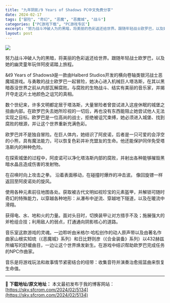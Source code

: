 ```yaml
---
title: "九年阴影/9 Years of Shadows PC中文免费分享"
date: 2024-02-17
tags: ["冒险", "奇幻", "恶魔", "恶魔城", "战斗"]
categories: ["PC游戏下载", "PC游戏专区"]
excerpt: "努力战斗冲破人为的黑暗，将美丽的色彩返还给世界。跟随年轻战士欧罗巴，以及她的幽灵童年玩伴阿皮诺踏上旅程。 &amp;《9 Years of Shadows》是一款由Halberd Studios开发的横向卷轴类银河战士恶魔城游戏。与勇敢的战士欧罗巴一起冒险，她决心进入机械巨人塔洛斯，在其以黑暗吞没世&hellip;"
layout: post
---
```


<img class="game_header_image_full aligncenter" src="https://cdn.akamai.steamstatic.com/steam/apps/1402120/header.jpg?t=1706296021" />

努力战斗冲破人为的黑暗，将美丽的色彩返还给世界。跟随年轻战士欧罗巴，以及她的幽灵童年玩伴阿皮诺踏上旅程。

&amp;《9 Years of Shadows》是一款由Halberd Studios开发的横向卷轴类银河战士恶魔城游戏。与勇敢的战士欧罗巴一起冒险，她决心进入机械巨人塔洛斯，在其以黑暗吞没世界之前从内部瓦解腐败。与腐败的生物战斗、结实有美丽的音乐家，并揭开夺走这片土地颜色之诅咒的真相。

数个世纪来，许多文明都定居于塔洛斯，大量冒险者曾尝试进入这座休眠的城堡之扭曲内部。在欧罗巴失去她所珍视的一切后，再也没有东西能阻止她尝试他人无法实现之目标。欧罗巴是一位高尚的战士，拒绝被诅咒束缚，她必须进入城堡、找到腐败的根源，并让这个世界重新充满色彩。

欧罗巴并不是独自冒险。在巨人体内，她结识了阿皮诺，后者是一只可爱的会浮空的小熊，具有魔法能力，可以恢复色彩并补充盟友的生命。他还能保护同伴免受塔洛斯内的种种危险。

在探索城堡的过程中，阿皮诺可以净化塔洛斯内部的腐败，并射出各种能够摧毁黑暗水晶且造成伤害的发射物。

在召唤时向上攻击之拳。
沿着表面移动，在碰撞时爆炸的冲击波。
像回旋镖一样返回至阿皮诺处的旋风。

使用各种元素前往地图各处。获取被古代文明如视珍宝的元素盔甲，并解锁可随时奇幻的特殊能力，以穿越各种地形：从瀑布中逆流、穿越地下隧道，以及在暖流中滑翔。

获得电、水、地和火的力量。面对头目时，切换装甲让对方措手不及；施展强大的斧枪组合技；利用敌人的弱点，打通通向阴影核心的道路。

音乐室这款游戏的灵魂。一边聆听由米格尔·哈松创作的动人原声带以及由著名作曲家山根实知琉（《恶魔城》系列）和日比野则彦（《合金装备》系列）以432赫兹所编写的舒缓曲目，一边让这个世界焕发新生。在游戏中结识帮助欧罗巴完成任务的NPC作曲家。

音乐是将游戏玩法和故事情节紧密结合的纽带：收集音符并演奏治愈摇篮曲来恢复生命值。

---
📖 **下载地址/原文地址：** 本文最初发布于我的博客网站：[https://sky.sfcrom.com/2024/02/5134](https://sky.sfcrom.com/2024/02/5134)
